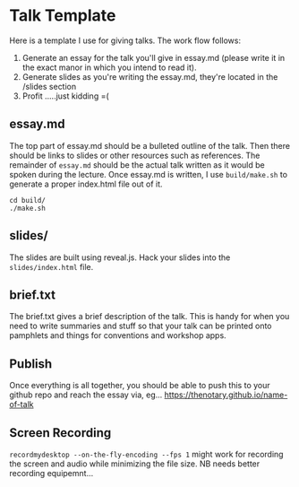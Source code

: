 # Talk Template

Here is a template I use for giving talks.  The work flow follows:

1) Generate an essay for the talk you'll give in essay.md (please write it in the exact manor in which you intend to read it).  
2) Generate slides as you're writing the essay.md, they're located in the /slides section
3) Profit .....just kidding =(


## essay.md

The top part of essay.md should be a bulleted outline of the talk.  Then there should be links to slides or other resources such as references.  The remainder of `essay.md` should be the actual talk written as it would be spoken during the lecture.  Once essay.md is written, I use `build/make.sh` to generate a proper index.html file out of it.  

```
cd build/
./make.sh
```


## slides/

The slides are built using reveal.js.  Hack your slides into the `slides/index.html` file.  


## brief.txt

The brief.txt gives a brief description of the talk.  This is handy for when you need to write summaries and stuff so that your talk can be printed onto pamphlets and things for conventions and workshop apps.  


## Publish

Once everything is all together, you should be able to push this to your github repo and reach the essay via, eg... https://thenotary.github.io/name-of-talk


## Screen Recording

`recordmydesktop --on-the-fly-encoding --fps 1` might work for recording the screen and audio while minimizing the file size.  NB needs better recording equipemnt...  
